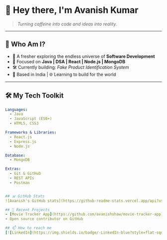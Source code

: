 # 👋 Hey there, I'm Avanish Kumar  

> _Turning caffeine into code and ideas into reality._

---

## 🧩 Who Am I?  
- 🚀 A fresher exploring the endless universe of **Software Development**  
- 🎯 Focused on **Java | DSA | React | Node.js | MongoDB**  
- 🛠️ Currently building: _Fake Product Identification System_  
- 📍 Based in India | 🌐 Learning to build for the world  

---

## 🛠️ My Tech Toolkit  

```yaml
Languages:
  - Java
  - JavaScript (ES6+)
  - HTML5, CSS3

Frameworks & Libraries:
  - React.js
  - Express.js
  - Node.js

Database:
  - MongoDB

Extras:
  - Git & GitHub
  - REST APIs
  - Postman


## 📊 GitHub Stats
![Avanish's GitHub stats](https://github-readme-stats.vercel.app/api?username=avanishshaw&show_icons=true&theme=vue-dark)

## 📝 Recent Projects
- [Movie Tracker App](https://github.com/avanishshaw/movie-tracker-app)
- Open source contributor on GitHub

## 📫 How to reach me
[![LinkedIn](https://img.shields.io/badge/-LinkedIn-blue?style=flat-square&logo=linkedin)](https://linkedin.com/in/avanishshaw)

